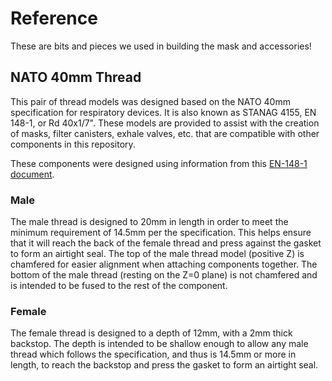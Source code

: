 # Reference
These are bits and pieces we used in building the mask and accessories!

## NATO 40mm Thread
This pair of thread models was designed based on the NATO 40mm specification for respiratory devices. It is also known as STANAG 4155, EN 148-1, or Rd 40x1/7". These models are provided to assist with the creation of masks, filter canisters, exhale valves, etc. that are compatible with other components in this repository.

These components were designed using information from this [EN-148-1 document](https://web.archive.org/web/20210329023351/https://cdn.standards.iteh.ai/samples/60082/4152181d809d48b2968c8c22062d4d21/SIST-EN-148-1-2019.pdf).

### Male
The male thread is designed to 20mm in length in order to meet the minimum requirement of 14.5mm per the specification. This helps ensure that it will reach the back of the female thread and press against the gasket to form an airtight seal. The top of the male thread model (positive Z) is chamfered for easier alignment when attaching components together. The bottom of the male thread (resting on the Z=0 plane) is not chamfered and is intended to be fused to the rest of the component.

### Female
The female thread is designed to a depth of 12mm, with a 2mm thick backstop. The depth is intended to be shallow enough to allow any male thread which follows the specification, and thus is 14.5mm or more in length, to reach the backstop and press the gasket to form an airtight seal.
